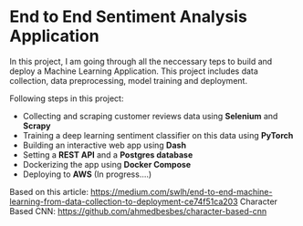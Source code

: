 # End to End Sentiment Analysis Application

In this project, I am going through all the neccessary teps to build and deploy a Machine Learning Application. This project includes data collection, data preprocessing, model training and deployment.

Following steps in this project:
* Collecting and scraping customer reviews data using **Selenium** and **Scrapy**
* Training a deep learning sentiment classifier on this data using **PyTorch**
* Building an interactive web app using **Dash**
* Setting a **REST API** and a **Postgres database**
* Dockerizing the app using **Docker Compose**
* Deploying to **AWS** (In progress....)


Based on this article: https://medium.com/swlh/end-to-end-machine-learning-from-data-collection-to-deployment-ce74f51ca203
Character Based CNN: https://github.com/ahmedbesbes/character-based-cnn
